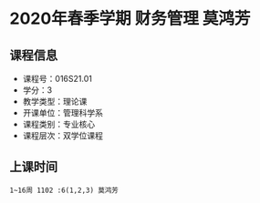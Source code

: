 # 2020年春季学期 财务管理 莫鸿芳






## 课程信息

- 课程号：016S21.01
- 学分：3
- 教学类型：理论课
- 开课单位：管理科学系
- 课程类别：专业核心
- 课程层次：双学位课程

## 上课时间

```
1~16周 1102 :6(1,2,3) 莫鸿芳
```

